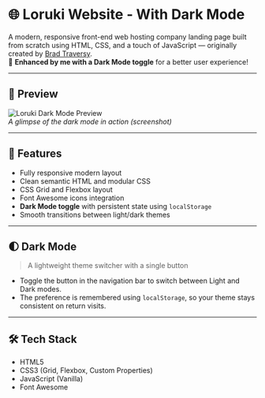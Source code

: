 # 🌐 Loruki Website - With Dark Mode

A modern, responsive front-end web hosting company landing page built from scratch using HTML, CSS, and a touch of JavaScript — originally created by [Brad Traversy](https://github.com/bradtraversy/loruki-website).  
🔧 **Enhanced by me with a Dark Mode toggle** for a better user experience!

---

## 📸 Preview

![Loruki Dark Mode Preview](https://poetic-sorbet-e2118d.netlify.app/)  
*A glimpse of the dark mode in action (screenshot)*

---

## 🚀 Features

- Fully responsive modern layout
- Clean semantic HTML and modular CSS
- CSS Grid and Flexbox layout
- Font Awesome icons integration
- **Dark Mode toggle** with persistent state using `localStorage`
- Smooth transitions between light/dark themes

---

## 🌓 Dark Mode

> A lightweight theme switcher with a single button

- Toggle the button in the navigation bar to switch between Light and Dark modes.
- The preference is remembered using `localStorage`, so your theme stays consistent on return visits.

---

## 🛠️ Tech Stack

- HTML5
- CSS3 (Grid, Flexbox, Custom Properties)
- JavaScript (Vanilla)
- Font Awesome


